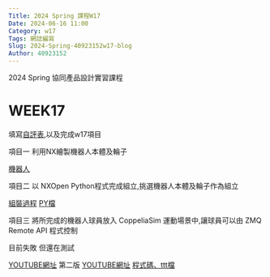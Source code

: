 ```yaml
---
Title: 2024 Spring 課程W17
Date: 2024-06-16 11:00
Category: w17
Tags: 網誌編寫
Slug: 2024-Spring-40923152w17-blog
Author: 40923152
---
```



2024 Spring 協同產品設計實習課程

<!-- PELICAN_END_SUMMARY -->

# WEEK17
填寫[自評表](https://docs.google.com/forms/d/e/1FAIpQLSdd4WdqZCfabonlM8jOzdpd3jQl_831C_7qXJBZuL8nOQ5NWA/viewform?pli=1),以及完成w17項目

項目一 利用NX繪製機器人本體及輪子

[機器人](https://www.youtube.com/watch?v=H0IltQUlzRo&t=331s)

項目二 以 NXOpen Python程式完成組立,挑選機器人本體及輪子作為組立

[組裝過程](https://www.youtube.com/watch?v=XDWbn2sRArM&t=57s)
[PY檔](https://drive.google.com/file/d/1y7I2W4Qhn1x_mWO4wa_-LImutRRVMfTZ/view)

項目三 將所完成的機器人球員放入 CoppeliaSim 運動場景中,讓球員可以由 ZMQ Remote API 程式控制

目前失敗 但還在測試

[YOUTUBE網址](https://www.youtube.com/watch?v=wgIv1OWoTBs)
第二版
[YOUTUBE網址](https://www.youtube.com/watch?v=ZN_oUCGL7pI)
[程式碼、ttt檔](https://drive.google.com/drive/folders/1wVMjcRDyb9M_fbpaADgDr_sIZDrGK54t)